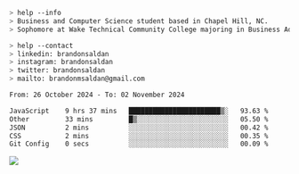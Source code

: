 ````bash
> help --info
> Business and Computer Science student based in Chapel Hill, NC.
> Sophomore at Wake Technical Community College majoring in Business Administration.
````

````bash
> help --contact
> linkedin: brandonsaldan
> instagram: brandonsaldan
> twitter: brandonsaldan
> mailto: brandonmsaldan@gmail.com
````

<!--START_SECTION:waka-->

```txt
From: 26 October 2024 - To: 02 November 2024

JavaScript    9 hrs 37 mins   ███████████████████████▒░   93.63 %
Other         33 mins         █▒░░░░░░░░░░░░░░░░░░░░░░░   05.50 %
JSON          2 mins          ░░░░░░░░░░░░░░░░░░░░░░░░░   00.42 %
CSS           2 mins          ░░░░░░░░░░░░░░░░░░░░░░░░░   00.35 %
Git Config    0 secs          ░░░░░░░░░░░░░░░░░░░░░░░░░   00.09 %
```

<!--END_SECTION:waka-->

![](https://komarev.com/ghpvc/?username=brandonsaldan&color=6A8AFF)
